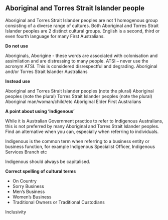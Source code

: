 ## Aboriginal and Torres Strait Islander people
Aboriginal and Torres Strait Islander peoples are not 1 homogenous group consisting of a diverse range of cultures. Both Aboriginal and Torres Strait Islander peoples are 2 distinct cultural groups. English is a second, third or even fourth language for many First Australians.

**Do not use**

Aboriginals, Aborigine - these words are associated with colonisation and assimilation and are distressing to many people.
ATSI – never use the acronym ATSI. This is considered disrespectful and degrading.
Aboriginal and/or Torres Strait Islander Australians

**Instead use**

Aboriginal and Torres Strait Islander peoples (note the plural)
Aboriginal peoples (note the plural)
Torres Strait Islander peoples (note the plural)
Aboriginal man/woman/child/etc
Aboriginal Elder
First Australians

**A point about using ‘Indigenous’**

While it is Australian Government practice to refer to Indigenous Australians, this is not preferred by many Aboriginal and Torres Strait Islander peoples. Find an alternative when you can, especially when referring to individuals.

Indigenous is the common term when referring to a business entity or business function, for example Indigenous Specialist Officer, Indigenous Services Branch etc

Indigenous should always be capitalised.

**Correct spelling of cultural terms**

- On Country
- Sorry Business
- Men’s Business
- Women’s Business
- Traditional Owners or Traditional Custodians

Inclusivity



